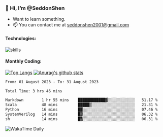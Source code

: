 ### 👋 Hi, I’m @SeddonShen
- Want to learn something.
- 📫 You can contact me at seddonshen2001@gmail.com

#### Technologies:

![skills](https://skillicons.dev/icons?i=scala,js,html,css,bootstrap,jquery,c,cpp,cloudflare,django,docker,flask,git,github,githubactions,linux,latex,mysql,nodejs,ps,php,pr,py,raspberrypi,redis,unreal,v,vscode,vue,bash)

#### Monthly Coding:
[![Top Langs](https://github-readme-stats.vercel.app/api/top-langs?username=seddonshen&show_icons=true&locale=en&layout=compact&hide=html&langs_count=8)](https://github.com/SeddonShen/)
[![Anurag's github stats](https://github-readme-stats.vercel.app/api?username=SeddonShen&count_private=true&show_icons=true)](https://github.com/anuraghazra/github-readme-stats)
<!--START_SECTION:waka-->

```txt
From: 01 August 2023 - To: 31 August 2023

Total Time: 3 hrs 46 mins

Markdown        1 hr 55 mins    ████████████▓░░░░░░░░░░░░   51.17 %
Scala           48 mins         █████▒░░░░░░░░░░░░░░░░░░░   21.31 %
Python          16 mins         ██░░░░░░░░░░░░░░░░░░░░░░░   07.46 %
SystemVerilog   14 mins         █▓░░░░░░░░░░░░░░░░░░░░░░░   06.32 %
sh              14 mins         █▓░░░░░░░░░░░░░░░░░░░░░░░   06.31 %
```

<!--END_SECTION:waka-->

![WakaTime Daily](https://wakatime.com/share/@seddon2001/61a7e342-5f12-4fea-bf92-1fac161e97d6.svg)
<!---
SeddonShen/SeddonShen is a ✨ special ✨ repository because its `README.md` (this file) appears on your GitHub profile.
You can click the Preview link to take a look at your changes.
--->
